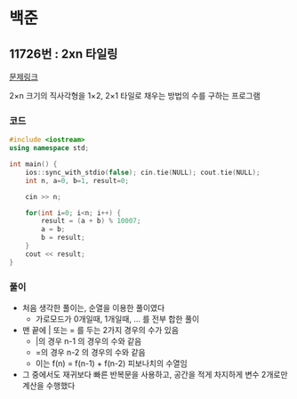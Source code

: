 # 백준

## 11726번 : 2xn 타일링

[문제링크](https://www.acmicpc.net/problem/11726)

2×n 크기의 직사각형을 1×2, 2×1 타일로 채우는 방법의 수를 구하는 프로그램


### 코드

```c++
#include <iostream>
using namespace std;

int main() {
    ios::sync_with_stdio(false); cin.tie(NULL); cout.tie(NULL);
    int n, a=0, b=1, result=0;

    cin >> n;

    for(int i=0; i<n; i++) {
        result = (a + b) % 10007;
        a = b;
        b = result;
    }
    cout << result;
}
```



### 풀이

- 처음 생각한 풀이는, 순열을 이용한 풀이였다
  - 가로모드가 0개일때, 1개일때, ... 를 전부 합한 풀이
- 맨 끝에 | 또는 = 를 두는 2가지 경우의 수가 있음
  - |의 경우 n-1 의 경우의 수와 같음
  - =의 경우 n-2 의 경우의 수와 같음
  - 이는 f(n) = f(n-1) + f(n-2) 피보나치의 수열임
- 그 중에서도 재귀보다 빠른 반복문을 사용하고, 공간을 적게 차지하게 변수 2개로만 계산을 수행했다
